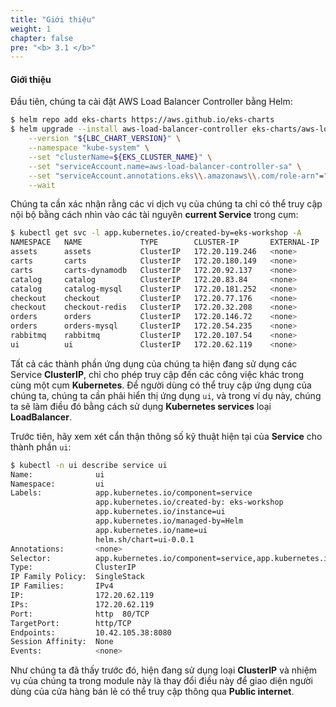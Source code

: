 ```yaml
---
title: "Giới thiệu"
weight: 1
chapter: false
pre: "<b> 3.1 </b>"
---
```


#### Giới thiệu
Đầu tiên, chúng ta cài đặt AWS Load Balancer Controller bằng Helm:
```bash
$ helm repo add eks-charts https://aws.github.io/eks-charts
$ helm upgrade --install aws-load-balancer-controller eks-charts/aws-load-balancer-controller \
    --version "${LBC_CHART_VERSION}" \
    --namespace "kube-system" \
    --set "clusterName=${EKS_CLUSTER_NAME}" \
    --set "serviceAccount.name=aws-load-balancer-controller-sa" \
    --set "serviceAccount.annotations.eks\\.amazonaws\\.com/role-arn"="$LBC_ROLE_ARN" \
    --wait
```

Chúng ta cần xác nhận rằng các vi dịch vụ của chúng ta chỉ có thể truy cập nội bộ bằng cách nhìn vào các tài nguyên **current Service** trong cụm:

```bash
$ kubectl get svc -l app.kubernetes.io/created-by=eks-workshop -A
NAMESPACE   NAME             TYPE        CLUSTER-IP       EXTERNAL-IP   PORT(S)                                 AGE
assets      assets           ClusterIP   172.20.119.246   <none>        80/TCP                                  1h
carts       carts            ClusterIP   172.20.180.149   <none>        80/TCP                                  1h
carts       carts-dynamodb   ClusterIP   172.20.92.137    <none>        8000/TCP                                1h
catalog     catalog          ClusterIP   172.20.83.84     <none>        80/TCP                                  1h
catalog     catalog-mysql    ClusterIP   172.20.181.252   <none>        3306/TCP                                1h
checkout    checkout         ClusterIP   172.20.77.176    <none>        80/TCP                                  1h
checkout    checkout-redis   ClusterIP   172.20.32.208    <none>        6379/TCP                                1h
orders      orders           ClusterIP   172.20.146.72    <none>        80/TCP                                  1h
orders      orders-mysql     ClusterIP   172.20.54.235    <none>        3306/TCP                                1h
rabbitmq    rabbitmq         ClusterIP   172.20.107.54    <none>        5672/TCP,4369/TCP,25672/TCP,15672/TCP   1h
ui          ui               ClusterIP   172.20.62.119    <none>        80/TCP                                  1h
```

Tất cả các thành phần ứng dụng của chúng ta hiện đang sử dụng các Service **ClusterIP**, chỉ cho phép truy cập đến các công việc khác trong cùng một cụm **Kubernetes**. Để người dùng có thể truy cập ứng dụng của chúng ta, chúng ta cần phải hiển thị ứng dụng `ui`, và trong ví dụ này, chúng ta sẽ làm điều đó bằng cách sử dụng **Kubernetes services** loại **LoadBalancer**.

Trước tiên, hãy xem xét cẩn thận thông số kỹ thuật hiện tại của **Service** cho thành phần `ui`:

```bash
$ kubectl -n ui describe service ui
Name:              ui
Namespace:         ui
Labels:            app.kubernetes.io/component=service
                   app.kubernetes.io/created-by: eks-workshop
                   app.kubernetes.io/instance=ui
                   app.kubernetes.io/managed-by=Helm
                   app.kubernetes.io/name=ui
                   helm.sh/chart=ui-0.0.1
Annotations:       <none>
Selector:          app.kubernetes.io/component=service,app.kubernetes.io/instance=ui,app.kubernetes.io/name=ui
Type:              ClusterIP
IP Family Policy:  SingleStack
IP Families:       IPv4
IP:                172.20.62.119
IPs:               172.20.62.119
Port:              http  80/TCP
TargetPort:        http/TCP
Endpoints:         10.42.105.38:8080
Session Affinity:  None
Events:            <none>
```

Như chúng ta đã thấy trước đó, hiện đang sử dụng loại **ClusterIP** và nhiệm vụ của chúng ta trong module này là thay đổi điều này để giao diện người dùng của cửa hàng bán lẻ có thể truy cập thông qua **Public internet**.